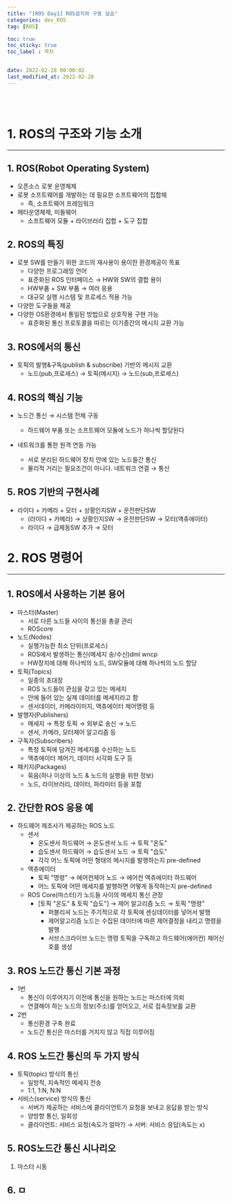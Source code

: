 ```yaml
---
title: "[ROS Day1] ROS설치와 구동 실습"
categories: dev_ROS
tag: [ROS]

toc: true
toc_sticky: true
toc_label : 목차


date: 2022-02-28 00:00:02
last_modified_at: 2022-02-28
---
```

<br>
<br>

# 1. ROS의 구조와 기능 소개
---
##  1. ROS(Robot Operating System)
* 오픈소스 로봇 운영체제
* 로봇 소프트웨어를 개발하는 데 필요한 소프트웨어의 집합체
    - 즉, 소프트웨어 프레임워크
* 메타운영체제, 미들웨어
    - 소프트웨어 모듈 + 라이브러리 집합 + 도구 집합

## 2. ROS의 특징
* 로봇 SW를 만들기 위한 코드의 재사용이 용이한 환경제공이 목표
    - 다양한 프로그래밍 언어
    - 표준화된 ROS 인터페이스 → HW와 SW의 결합 용이
    - HW부품 + SW 부품 → 여러 응용
    - 대규모 실행 시스템 및 프로세스 적용 가능
* 다양한 도구들을 제공
* 다양한 OS환경에서 통일된 방법으로 상호작용 구현 가능
    - 표준화된 통신 프로토콜을 따르는 이기종간의 메시지 교환 가능

## 3. ROS에서의 통신
* 토픽의 발행&구독(publish & subscribe) 기반의 메시지 교환
    - 노드(pub,프로세스) → 토픽(메시지) → 노드(sub,프로세스)

## 4. ROS의 핵심 기능
* 노드간 통신 → 시스템 전체 구동
    - 하드웨어 부품 또는 소프트웨어 모듈에 노드가 하나씩 할당된다

* 네트워크를 통한 원격 연동 가능
    - 서로 분리된 하드웨어 장치 안에 있는 노드들간 통신
    - 물리적 거리는 필요조건이 아니다. 네트워크 연결 → 통신

## 5. ROS 기반의 구현사례
* 라이다 + 카메라 + 모터 + 상황인지SW + 운전판단SW
    - (라이다 + 카메라) → 상황인지SW → 운전판단SW → 모터(액츄에이터)
    - 라이다 → 급제동SW 추가 → 모터

# 2. ROS 명령어
---
## 1. ROS에서 사용하는 기본 용어
* 마스터(Master)
    - 서로 다른 노드들 사이의 통신을 총괄 관리
    - ROScore
* 노드(Nodes)
    - 실행가능한 최소 단위(프로세스)
    - ROS에서 발생하는 통신(메세지 송/수신)dml wncp
    - HW장치에 대해 하나씩의 노드, SW모듈에 대해 하나씩의 노드 할당
* 토픽(Topics)
    - 일종의 초대장
    - ROS 노드들이 관심을 갖고 있는 메세지
    - 안에 들어 있는 실제 데이터를 메세지라고 함
    - 센서데이터, 카메라이미지, 액츄에이터 제어명령 등
* 발행자(Publishers)
    - 메세지 → 특정 토픽 → 외부로 송신 → 노드
    - 센서, 카메라, 모터제어 알고리즘 등
* 구독자(Subscribers)
    - 특정 토픽에 담겨진 메세지를 수신하는 노드
    - 액츄에이터 제어기, 데이터 시각화 도구 등
* 패키지(Packages)
    - 묶음(하나 이상의 노드 & 노드의 실행을 위한 정보)
    - 노드, 라이브러리, 데이터, 파라미터 등을 포함

## 2. 간단한 ROS 응용 예
* 하드웨어 제조사가 제공하는 ROS 노드
    - 센서
        + 온도센서 하드웨어 → 온도센서 노드 → 토픽 "온도"
        + 습도센서 하드웨어 → 습도센서 노드 → 토픽 "습도"
        + 각각 어느 토픽에 어떤 형태의 메시지를 발행하는지 pre-defined
    - 액츄에이터
        + 토픽 "명령" → 에어컨제어 노드 → 에어컨 액츄에이터 하드웨어
        + 어느 토픽에 어떤 메세지를 발행하면 어떻게 동작하는지 pre-defined
    - ROS Core(마스터)가 노드들 사이의 메세지 통신 관장
        + \[토픽 "온도" & 토픽 "습도"\] → 제어 알고리즘 노드 → 토픽 "명령"
            * 퍼블리셔 노드는 주기적으로 각 토픽에 센싱데이터를 넣어서 발행
            * 제어알고리즘 노드는 수집된 데이터에 따른 제어결정을 내리고 명령을 발행
            * 서브스크라이브 노드는 명령 토픽을 구독하고 하드웨어(에어컨) 제어신호를 생성

## 3. ROS 노드간 통신 기본 과정
* 1번
    - 통신이 이루어지기 이전에 통신을 원하는 노드는 마스터에 의뢰
    - 연결해야 하는 노드의 정보(주소)를 얻어오고, 서로 접속정보를 교환
* 2번
    - 통신환경 구축 완료
    - 노드간 통신은 마스터를 거치지 않고 직접 이루어짐

## 4. ROS 노드간 통신의 두 가지 방식
* 토픽(topic) 방식의 통신
    - 일방적, 지속적인 메세지 전송
    - 1:1, 1:N, N:N
* 서비스(service) 방식의 통신
    - 서버가 제공하는 서비스에 클라이언트가 요청을 보내고 응답을 받는 방식
    - 양방향 통신, 일회성
    - 클라이언트: 서비스 요청(속도가 얼마?) → 서버: 서비스 응답(속도는 x)

## 5. ROS노드간 통신 시나리오
1. 마스터 시동


## 6. ㅁ
